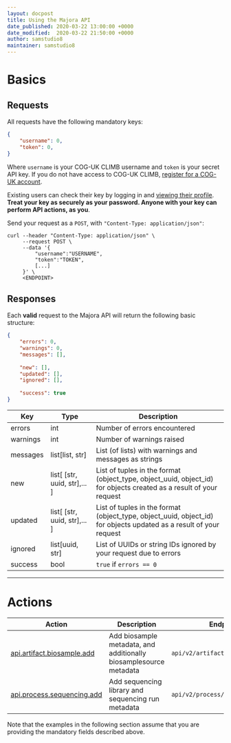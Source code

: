 ```yaml
---
layout: docpost
title: Using the Majora API
date_published: 2020-03-22 13:00:00 +0000
date_modified:  2020-03-22 21:50:00 +0000
author: samstudio8
maintainer: samstudio8
---
```

# Basics
## Requests
All requests have the following mandatory keys:

```json
{
    "username": 0,
    "token": 0,
}
```

Where `username` is your COG-UK CLIMB username and `token` is your secret API key.
If you do not have access to COG-UK CLIMB, [register for a COG-UK account](https://majora.covid19.climb.ac.uk/forms/register).

Existing users can check their key by logging in and [viewing their profile](https://majora.covid19.climb.ac.uk/accounts/profile).
**Treat your key as securely as your password. Anyone with your key can perform API actions, as you**.

Send your request as a `POST`, with `"Content-Type: application/json"`:

```
curl --header "Content-Type: application/json" \
     --request POST \
     --data '{
         "username":"USERNAME",
         "token":"TOKEN",
         [...]
     }' \
     <ENDPOINT>
```

## Responses

Each **valid** request to the Majora API will return the following basic structure:

```json
{
    "errors": 0,
    "warnings": 0,
    "messages": [],
    
    "new": [],
    "updated": [],
    "ignored": [],
    
    "success": true
}
```

| Key       | Type           | Description                           |
|-----------|----------------|---------------------------------------|
| errors    | int            | Number of errors encountered          |
| warnings  | int            | Number of warnings raised             |
| messages  | list[list, str]| List (of lists) with warnings and messages as strings |
| new       | list[ [str, uuid, str],... ]     | List of tuples in the format (object_type, object_uuid, object_id) for objects created as a result of your request |
| updated   | list[ [str, uuid, str],... ]   | List of tuples in the format (object_type, object_uuid, object_id) for objects updated as a result of your request |
| ignored   | list[uuid, str]     |  List of UUIDs or string IDs ignored by your request due to errors |
| success   | bool           | `true` if `errors == 0`             |

<hr>

# Actions

| Action              | Description                                                            | Endpoint                              |
|---------------------|------------------------------------------------------------------------|---------------------------------------|
| [api.artifact.biosample.add](majora/add_sample)       | Add biosample metadata, and additionally biosamplesource metadata      | `api/v2/artifact/biosample/add/` |
| [api.process.sequencing.add](majora/add_sequencing)       | Add sequencing library and sequencing run metadata      | `api/v2/process/sequencing/add/` |

Note that the examples in the following section assume that you are providing the mandatory fields described above.

